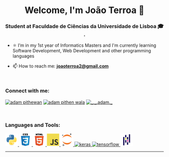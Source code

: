 <h1 align="center">Welcome, I'm João Terroa 👋</h1>
<h3 align="center">Student at Faculdade de Ciências da Universidade de Lisboa 🎓 .</h3>

- ⚛️ I’m in my 1st year of Informatics Masters and I'm currently learning Software Development, Web Development and other programming languages

- 📫 How to reach me: **joaoterroa2@gmail.com**
<br>

<h3 align="left">Connect with me:</h3>
<p align="left">
  <a href="https://www.linkedin.com/in/joaoterroa/" target="blank"><img align="center"
      src="https://raw.githubusercontent.com/rahuldkjain/github-profile-readme-generator/master/src/images/icons/Social/linked-in-alt.svg"
      alt="adam pithewan" height="30" width="40" /></a>
  <a href="https://www.facebook.com/joao.terroa/" target="blank"><img align="center"
      src="https://raw.githubusercontent.com/rahuldkjain/github-profile-readme-generator/master/src/images/icons/Social/facebook.svg"
      alt="adam pithen wala" height="30" width="40" /></a>
  <a href="https://www.instagram.com/joaoterroa/" target="blank"><img align="center"
      src="https://raw.githubusercontent.com/rahuldkjain/github-profile-readme-generator/master/src/images/icons/Social/instagram.svg"
      alt="_._.adam._" height="30" width="40" /></a>
</p>

<br>

<h3 align="left">Languages and Tools:</h3>
<p align="left"> 
  
  <a href="https://www.python.org/" target="_blank" rel="noreferrer"> <img
      src="https://raw.githubusercontent.com/devicons/devicon/master/icons/python/python-original.svg" alt="python"
      width="40" height="40" /> </a> <a href="https://www.w3schools.com/css/" target="_blank" rel="noreferrer"> <img
      src="https://raw.githubusercontent.com/devicons/devicon/master/icons/css3/css3-original-wordmark.svg" alt="css3"
      width="40" height="40" /> </a> <a href="https://www.w3.org/html/" target="_blank" rel="noreferrer"> <img
      src="https://raw.githubusercontent.com/devicons/devicon/master/icons/html5/html5-original-wordmark.svg"
      alt="html5" width="40" height="40" /> </a> <a href="https://developer.mozilla.org/en-US/docs/Web/JavaScript" target="_blank"
    rel="noreferrer"> <img src="https://raw.githubusercontent.com/devicons/devicon/master/icons/javascript/javascript-original.svg"
      alt="javascript" width="40" height="40" /> </a> <a href="https://jupyter.org/" target="_blank" rel="noreferrer"><img
      src="https://raw.githubusercontent.com/devicons/devicon/2ae2a900d2f041da66e950e4d48052658d850630/icons/jupyter/jupyter-original.svg"
      alt="jupyter" width="40" height="40" /> </a> <a href="https://keras.io/" target="_blank" rel="noreferrer"> <img
      src="https://raw.githubusercontent.com/valohai/ml-logos/5127528b5baadb77a6ea4b999a47b4e86bf0f98b/keras.svg"
      alt="keras" width="40" height="40" /> </a> <a href="https://www.tensorflow.org" target="_blank" rel="noreferrer"> <img
      src="https://raw.githubusercontent.com/valohai/ml-logos/5127528b5baadb77a6ea4b999a47b4e86bf0f98b/tensorflow-tf.svg"
      alt="tensorflow" width="40" height="40" /> </a> <a href="https://pandas.pydata.org/" target="_blank" rel="noreferrer"> <img
      src="https://raw.githubusercontent.com/devicons/devicon/2ae2a900d2f041da66e950e4d48052658d850630/icons/pandas/pandas-original.svg"
      alt="pandas" width="40" height="40" /> </a>
  

  
  
</p>


------------------------------------------------------------------------------------------------------------------------------------------
